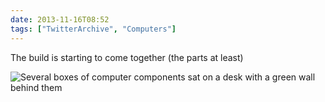 ```yaml
---
date: 2013-11-16T08:52
tags: ["TwitterArchive", "Computers"]
---
```


The build is starting to come together (the parts at least)

![Several boxes of computer components sat on a desk with a green wall behind them](https://cdn.geekyaubergine.com/twitter_archive/401633854081216512-BZLj3LkIEAARN5p.jpg)
